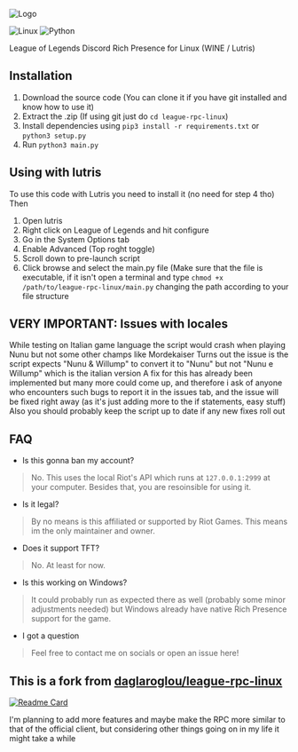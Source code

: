 ![Logo](https://github.com/daglaroglou/league-rpc-linux/blob/main/assets/league-rpc.png)

![Linux](https://img.shields.io/badge/Linux-FCC624?style=for-the-badge&logo=linux&logoColor=black) ![Python](https://img.shields.io/badge/Python-FCC624?style=for-the-badge&logo=python&logoColor=blue)

League of Legends Discord Rich Presence for Linux (WINE / Lutris)

## Installation
1. Download the source code  (You can clone it if you have git installed and know how to use it)
2. Extract the .zip (If using git just do `cd league-rpc-linux`)
3. Install dependencies using `pip3 install -r requirements.txt` or `python3 setup.py`
4. Run `python3 main.py`

## Using with lutris
To use this code with Lutris you need to install it (no need for step 4 tho)
Then
1. Open lutris
2. Right click on League of Legends and hit configure
3. Go in the System Options tab
4. Enable Advanced (Top roght toggle)
5. Scroll down to pre-launch script
6. Click browse and select the main.py file
(Make sure that the file is executable, if it isn't open a terminal and type `chmod +x /path/to/league-rpc-linux/main.py` changing the path according to your file structure

## VERY IMPORTANT: Issues with locales
While testing on Italian game language the script would crash when playing Nunu but not some other champs like Mordekaiser
Turns out the issue is the script expects "Nunu & Willump" to convert it to "Nunu" but not "Nunu e Willump" which is the italian version
A fix for this has already been implemented but many more could come up, and therefore i ask of anyone who encounters such bugs to report it in the issues tab, and the issue will be fixed right away (as it's just adding more to the if statements, easy stuff)
Also you should probably keep the script up to date if any new fixes roll out

## FAQ
- Is this gonna ban my account?
> No. This uses the local Riot's API which runs at `127.0.0.1:2999` at your computer. Besides that, you are resoinsible for using it.
- Is it legal?
> By no means is this affiliated or supported by Riot Games. This means im the only maintainer and owner.
- Does it support TFT?
> No. At least for now.
- Is this working on Windows?
> It could probably run as expected there as well (probably some minor adjustments needed) but Windows already have native Rich Presence support for the game.
- I got a question
> Feel free to contact me on socials or open an issue here!

## This is a fork from [daglaroglou/league-rpc-linux](https://github.com/daglaroglou/league-rpc-linux)
[![Readme Card](https://github-readme-stats.vercel.app/api/pin/?username=daglaroglou&repo=league-rpc-linux)](https://github.com/daglaroglou/league-rpc-linux)

I'm planning to add more features and maybe make the RPC more similar to that of the official client, but considering other things going on in my life it might take a while
